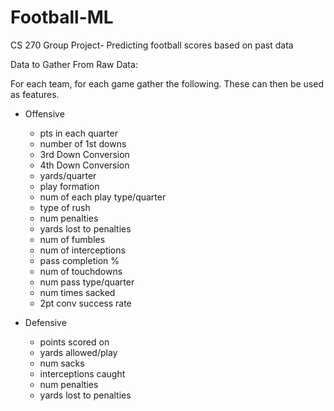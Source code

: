 # Football-ML
CS 270 Group Project- Predicting football scores based on past data  

Data to Gather From Raw Data:  

For each team, for each game gather the following. These can then be used as features.  
  
- Offensive
    - pts in each quarter
    - number of 1st downs
    - 3rd Down Conversion
    - 4th Down Conversion
    - yards/quarter
    - play formation
    - num of each play type/quarter
    - type of rush
    - num penalties
    - yards lost to penalties
    - num of fumbles
    - num of interceptions
    - pass completion %
    - num of touchdowns
    - num pass type/quarter
    - num times sacked
    - 2pt conv success rate

- Defensive
    - points scored on
    - yards allowed/play
    - num sacks
    - interceptions caught
    - num penalties
    - yards lost to penalties